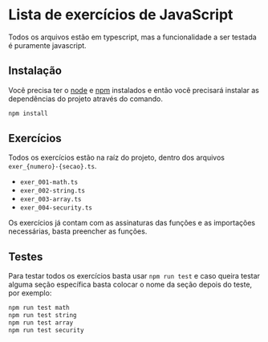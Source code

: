 # Lista de exercícios de JavaScript

Todos os arquivos estão em typescript, mas a funcionalidade a ser testada é puramente javascript.

## Instalação

Você precisa ter o [node](https://nodejs.org/) e [npm](https://www.npmjs.com/) instalados e então você precisará instalar as dependências do projeto através do comando.

```bash
npm install
```

## Exercícios

Todos os exercícios estão na raíz do projeto, dentro dos arquivos `exer_{numero}-{secao}.ts`.

- `exer_001-math.ts`
- `exer_002-string.ts`
- `exer_003-array.ts`
- `exer_004-security.ts`

Os exercícios já contam com as assinaturas das funções e as importações necessárias, basta preencher as funções.

## Testes

Para testar todos os exercícios basta usar `npm run test` e caso queira testar alguma seção específica basta colocar o nome da seção depois do teste, por exemplo:

```bash
npm run test math
npm run test string
npm run test array
npm run test security
```
